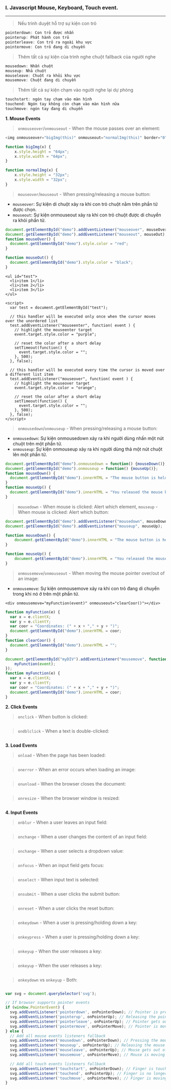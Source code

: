 ### I. Javascript Mouse, Keyboard, Touch event.
---
>Nếu trình duyệt hỗ trợ sự kiện con trỏ
```javascript
pointerdown: Con trỏ được nhấn
pointerup: Phát hành con trỏ
pointerleave: Con trỏ ra ngoài khu vực
pointermove: Con trỏ đang di chuyển
```

>Thêm tất cả sự kiện của trình nghe chuột fallback của người nghe
```javascript
mousedown: Nhấn chuột
mouseup: Nhả chuột
mouseleave: Chuột ra khỏi khu vực
mousemove: Chuột đang di chuyển
```

>Thêm tất cả sự kiện chạm vào người nghe lại dự phòng
```javascript
touchstart: ngón tay chạm vào màn hình
touchend: Ngón tay không còn chạm vào màn hình nữa
touchmove: ngón tay đang di chuyển
```

**1. Mouse Events**

>```onmouseover```/```onmouseout``` - When the mouse passes over an element:
```javascript
<img onmouseover="bigImg(this)" onmouseout="normalImg(this)" border="0" src="smiley.gif" alt="Smiley" width="32" height="32">
```

```javascript
function bigImg(x) {
    x.style.height = "64px";
    x.style.width = "64px";
}

function normalImg(x) {
    x.style.height = "32px";
    x.style.width = "32px";
}
```

>```mouseover```/```mouseout``` - When pressing/releasing a mouse button:
- ```mouseover```: Sự kiện di chuột xảy ra khi con trỏ chuột nằm trên phần tử được chọn.
- ```mouseout```: Sự kiện onmouseout xảy ra khi con trỏ chuột được di chuyển ra khỏi phần tử.

```javascript
document.getElementById("demo").addEventListener("mouseover", mouseOver);
document.getElementById("demo").addEventListener("mouseout", mouseOut);
function mouseOver() {
  document.getElementById("demo").style.color = "red";
}

function mouseOut() {
  document.getElementById("demo").style.color = "black";
}
```

```
<ul id="test">
  <li>item 1</li>
  <li>item 2</li>
  <li>item 3</li>
</ul>

<script>
  var test = document.getElementById("test");

  // this handler will be executed only once when the cursor moves over the unordered list
  test.addEventListener("mouseenter", function( event ) {   
    // highlight the mouseenter target
    event.target.style.color = "purple";

    // reset the color after a short delay
    setTimeout(function() {
      event.target.style.color = "";
    }, 500);
  }, false);
  
  // this handler will be executed every time the cursor is moved over a different list item
  test.addEventListener("mouseover", function( event ) {   
    // highlight the mouseover target
    event.target.style.color = "orange";

    // reset the color after a short delay
    setTimeout(function() {
      event.target.style.color = "";
    }, 500);
  }, false);
</script>
```

>```onmousedown```/```onmouseup``` - When pressing/releasing a mouse button:
- ```onmousedown```: Sự kiện onmousedown xảy ra khi người dùng nhấn một nút chuột trên một phần tử.
- ```onmouseup```:  Sự kiện onmouseup xảy ra khi người dùng thả một nút chuột lên một phần tử.
```javascript
document.getElementById("demo").onmousedown = function() {mouseDown()};
document.getElementById("demo").onmouseup = function() {mouseUp()};
function mouseDown() {
  document.getElementById("demo").innerHTML = "The mouse button is held down.";
}
function mouseUp() {
  document.getElementById("demo").innerHTML = "You released the mouse button.";
}
```

>```mousedown``` - When mouse is clicked: Alert which element, ```mouseup``` - When mouse is clicked: Alert which button:
```javascript
document.getElementById("demo").addEventListener("mousedown", mouseDown);
document.getElementById("demo").addEventListener("mouseup", mouseUp);

function mouseDown() {
    document.getElementById("demo").innerHTML = "The mouse button is held down.";
}

function mouseUp() {
    document.getElementById("demo").innerHTML = "You released the mouse button.";
}
```

>```onmousemove```/```onmouseout``` - When moving the mouse pointer over/out of an image:
- ```onmousemove```: Sự kiện onmousemove xảy ra khi con trỏ đang di chuyển trong khi nó ở trên một phần tử.
```
<div onmousemove="myFunction(event)" onmouseout="clearCoor()"></div>
```

```javascript
function myFunction(e) {
  var x = e.clientX;
  var y = e.clientY;
  var coor = "Coordinates: (" + x + "," + y + ")";
  document.getElementById("demo").innerHTML = coor;
}
function clearCoor() {
  document.getElementById("demo").innerHTML = "";
}
```

```javascript
document.getElementById("myDIV").addEventListener("mousemove", function(event) {
    myFunction(event);
});
function myFunction(e) {
  var x = e.clientX;
  var y = e.clientY;
  var coor = "Coordinates: (" + x + "," + y + ")";
  document.getElementById("demo").innerHTML = coor;
}
```

**2. Click Events**

>```onclick``` - When button is clicked:
```javascript

```
>```ondblclick``` - When a text is double-clicked:
```javascript

```

**3. Load Events**

>```onload``` - When the page has been loaded:
```javascript

```
>```onerror``` - When an error occurs when loading an image:
```javascript

```

>```onunload``` - When the browser closes the document:
```javascript

```

>```onresize``` - When the browser window is resized:
```javascript

```

**4. Input Events**

>```onblur``` - When a user leaves an input field:
```javascript

```

>```onchange``` - When a user changes the content of an input field:
```javascript

```

>```onchange``` - When a user selects a dropdown value:
```javascript

```

>```onfocus``` - When an input field gets focus:
```javascript

```

>```onselect``` - When input text is selected:
```javascript

```

>```onsubmit``` - When a user clicks the submit button:
```javascript

```

>```onreset``` - When a user clicks the reset button:
```javascript

```

>```onkeydown``` - When a user is pressing/holding down a key:
```javascript

```

>```onkeypress``` - When a user is pressing/holding down a key:
```javascript

```

>```onkeyup``` - When the user releases a key:
```javascript

```

>```onkeyup``` - When the user releases a key:
```javascript

```

>```onkeydown``` vs ```onkeyup``` - Both:
```javascript

```


```javascript
var svg = document.querySelector('svg');

// If browser supports pointer events
if (window.PointerEvent) {
  svg.addEventListener('pointerdown', onPointerDown); // Pointer is pressed
  svg.addEventListener('pointerup', onPointerUp); // Releasing the pointer
  svg.addEventListener('pointerleave', onPointerUp); // Pointer gets out of the SVG area
  svg.addEventListener('pointermove', onPointerMove); // Pointer is moving
} else {
  // Add all mouse events listeners fallback
  svg.addEventListener('mousedown', onPointerDown); // Pressing the mouse
  svg.addEventListener('mouseup', onPointerUp); // Releasing the mouse
  svg.addEventListener('mouseleave', onPointerUp); // Mouse gets out of the SVG area
  svg.addEventListener('mousemove', onPointerMove); // Mouse is moving

  // Add all touch events listeners fallback
  svg.addEventListener('touchstart', onPointerDown); // Finger is touching the screen
  svg.addEventListener('touchend', onPointerUp); // Finger is no longer touching the screen
  svg.addEventListener('touchmove', onPointerMove); // Finger is moving
}
```

